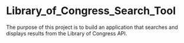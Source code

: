 # Library_of_Congress_Search_Tool
The purpose of this project is to build an application that searches and displays results from the Library of Congress API.
